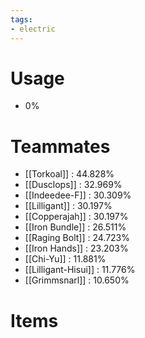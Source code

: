 ```yaml
---
tags:
- electric
---
```

# Usage
- 0%
# Teammates
- [[Torkoal]] : 44.828%
- [[Dusclops]] : 32.969%
- [[Indeedee-F]] : 30.309%
- [[Lilligant]] : 30.197%
- [[Copperajah]] : 30.197%
- [[Iron Bundle]] : 26.511%
- [[Raging Bolt]] : 24.723%
- [[Iron Hands]] : 23.203%
- [[Chi-Yu]] : 11.881%
- [[Lilligant-Hisui]] : 11.776%
- [[Grimmsnarl]] : 10.650%
# Items